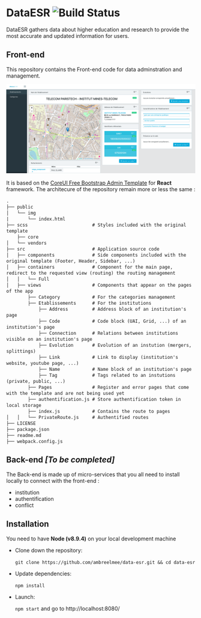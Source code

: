 # DataESR ![Build Status](https://travis-ci.org/ambreelmee/data-esr.svg?branch=master)


DataESR gathers data about higher education and research to provide the most accurate and updated information for users.

## Front-end

This repository contains the Front-end code for data adminstration and management.

![Home page](public/img/home.png)

It is based on the [CoreUI Free Bootstrap Admin Template](https://coreui.io/react/) for **React** framework. The architecure of the repository remain more or less the same :

```
.
├── public
│   └── img
|       └── index.html
├── scss                        # Styles included with the original template
    ├── core
│   └── vendors
├── src                         # Application source code
│   ├── components              # Side components included with the original template (Footer, Header, Sidebar, ...)
│   ├── containers              # Component for the main page, redirect to the requested view (routing) the routing management
│   │   └── Full
│   ├── views                   # Components that appear on the pages of the app
        ├── Category            # For the categories management
        ├── Etablissements      # For the institutions
            ├── Address         # Address block of an institution's page
            ├── Code            # Code block (UAI, Grid, ...) of an institution's page
            ├── Connection      # Relations between institutions visible on an institution's page
            ├── Evolution       # Evolution of an instution (mergers, splittings)
            ├── Link            # Link to display (institution's website, youtube page, ...)
            ├── Name            # Name block of an institution's page
            ├── Tag             # Tags related to an instutions (private, public, ...)
        ├── Pages               # Register and error pages that come with the template and are not being used yet
        ├── authentification.js # Store authentification token in local storage
        ├── index.js            # Contains the route to pages
│   │   └── PrivateRoute.js     # Authentified routes
├── LICENSE
├── package.json
├── readme.md
├── webpack.config.js
```

## Back-end *[To be completed]*

The Back-end is made up of micro-services that you all need to install locally to connect with the front-end :
- institution
- authentification
- conflict




## Installation

You need to have **Node (v8.9.4)** on your local development machine

- Clone down the repository:

    `git clone https://github.com/ambreelmee/data-esr.git && cd data-esr`

- Update dependencies:

    `npm install`

- Launch:

    `npm start` and go to http://localhost:8080/
